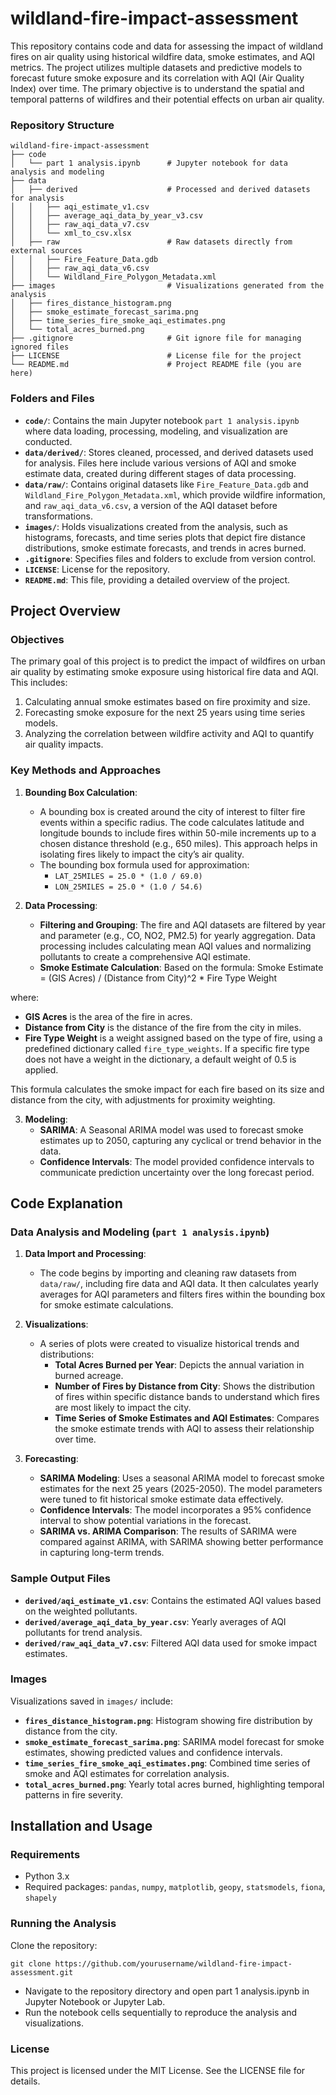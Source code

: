 # wildland-fire-impact-assessment

This repository contains code and data for assessing the impact of wildland fires on air quality using historical wildfire data, smoke estimates, and AQI metrics. The project utilizes multiple datasets and predictive models to forecast future smoke exposure and its correlation with AQI (Air Quality Index) over time. The primary objective is to understand the spatial and temporal patterns of wildfires and their potential effects on urban air quality.

### Repository Structure
```
wildland-fire-impact-assessment
├── code
│   └── part 1 analysis.ipynb      # Jupyter notebook for data analysis and modeling
├── data
│   ├── derived                    # Processed and derived datasets for analysis
│   │   ├── aqi_estimate_v1.csv
│   │   ├── average_aqi_data_by_year_v3.csv
│   │   ├── raw_aqi_data_v7.csv
│   │   └── xml_to_csv.xlsx
│   ├── raw                        # Raw datasets directly from external sources
│   │   ├── Fire_Feature_Data.gdb
│   │   ├── raw_aqi_data_v6.csv
│   │   └── Wildland_Fire_Polygon_Metadata.xml
├── images                         # Visualizations generated from the analysis
│   ├── fires_distance_histogram.png
│   ├── smoke_estimate_forecast_sarima.png
│   ├── time_series_fire_smoke_aqi_estimates.png
│   └── total_acres_burned.png
├── .gitignore                     # Git ignore file for managing ignored files
├── LICENSE                        # License file for the project
└── README.md                      # Project README file (you are here)

```

### Folders and Files

- **`code/`**: Contains the main Jupyter notebook `part 1 analysis.ipynb` where data loading, processing, modeling, and visualization are conducted.
- **`data/derived/`**: Stores cleaned, processed, and derived datasets used for analysis. Files here include various versions of AQI and smoke estimate data, created during different stages of data processing.
- **`data/raw/`**: Contains original datasets like `Fire_Feature_Data.gdb` and `Wildland_Fire_Polygon_Metadata.xml`, which provide wildfire information, and `raw_aqi_data_v6.csv`, a version of the AQI dataset before transformations.
- **`images/`**: Holds visualizations created from the analysis, such as histograms, forecasts, and time series plots that depict fire distance distributions, smoke estimate forecasts, and trends in acres burned.
- **`.gitignore`**: Specifies files and folders to exclude from version control.
- **`LICENSE`**: License for the repository.
- **`README.md`**: This file, providing a detailed overview of the project.

## Project Overview

### Objectives

The primary goal of this project is to predict the impact of wildfires on urban air quality by estimating smoke exposure using historical fire data and AQI. This includes:
1. Calculating annual smoke estimates based on fire proximity and size.
2. Forecasting smoke exposure for the next 25 years using time series models.
3. Analyzing the correlation between wildfire activity and AQI to quantify air quality impacts.

### Key Methods and Approaches

1. **Bounding Box Calculation**:  
   - A bounding box is created around the city of interest to filter fire events within a specific radius. The code calculates latitude and longitude bounds to include fires within 50-mile increments up to a chosen distance threshold (e.g., 650 miles). This approach helps in isolating fires likely to impact the city’s air quality.
   - The bounding box formula used for approximation:
     - `LAT_25MILES = 25.0 * (1.0 / 69.0)`
     - `LON_25MILES = 25.0 * (1.0 / 54.6)`

2. **Data Processing**:
   - **Filtering and Grouping**: The fire and AQI datasets are filtered by year and parameter (e.g., CO, NO2, PM2.5) for yearly aggregation. Data processing includes calculating mean AQI values and normalizing pollutants to create a comprehensive AQI estimate.
   - **Smoke Estimate Calculation**:
 Based on the formula:
    Smoke Estimate = (GIS Acres) / (Distance from City)^2 * Fire Type Weight

where:
  - **GIS Acres** is the area of the fire in acres.
  - **Distance from City** is the distance of the fire from the city in miles.
  - **Fire Type Weight** is a weight assigned based on the type of fire, using a predefined dictionary called `fire_type_weights`. If a specific fire type does not have a weight in the dictionary, a default weight of 0.5 is applied.

  This formula calculates the smoke impact for each fire based on its size and distance from the city, with adjustments for proximity weighting.

3. **Modeling**:
   - **SARIMA**: A Seasonal ARIMA model was used to forecast smoke estimates up to 2050, capturing any cyclical or trend behavior in the data.
   - **Confidence Intervals**: The model provided confidence intervals to communicate prediction uncertainty over the long forecast period.

## Code Explanation

### Data Analysis and Modeling (`part 1 analysis.ipynb`)

1. **Data Import and Processing**:
   - The code begins by importing and cleaning raw datasets from `data/raw/`, including fire data and AQI data. It then calculates yearly averages for AQI parameters and filters fires within the bounding box for smoke estimate calculations.

2. **Visualizations**:
   - A series of plots were created to visualize historical trends and distributions:
     - **Total Acres Burned per Year**: Depicts the annual variation in burned acreage.
     - **Number of Fires by Distance from City**: Shows the distribution of fires within specific distance bands to understand which fires are most likely to impact the city.
     - **Time Series of Smoke Estimates and AQI Estimates**: Compares the smoke estimate trends with AQI to assess their relationship over time.

3. **Forecasting**:
   - **SARIMA Modeling**: Uses a seasonal ARIMA model to forecast smoke estimates for the next 25 years (2025-2050). The model parameters were tuned to fit historical smoke estimate data effectively.
   - **Confidence Intervals**: The model incorporates a 95% confidence interval to show potential variations in the forecast.
   - **SARIMA vs. ARIMA Comparison**: The results of SARIMA were compared against ARIMA, with SARIMA showing better performance in capturing long-term trends.

### Sample Output Files

- **`derived/aqi_estimate_v1.csv`**: Contains the estimated AQI values based on the weighted pollutants.
- **`derived/average_aqi_data_by_year.csv`**: Yearly averages of AQI pollutants for trend analysis.
- **`derived/raw_aqi_data_v7.csv`**: Filtered AQI data used for smoke impact estimates.

### Images

Visualizations saved in `images/` include:
- **`fires_distance_histogram.png`**: Histogram showing fire distribution by distance from the city.
- **`smoke_estimate_forecast_sarima.png`**: SARIMA model forecast for smoke estimates, showing predicted values and confidence intervals.
- **`time_series_fire_smoke_aqi_estimates.png`**: Combined time series of smoke and AQI estimates for correlation analysis.
- **`total_acres_burned.png`**: Yearly total acres burned, highlighting temporal patterns in fire severity.

## Installation and Usage

### Requirements

- Python 3.x
- Required packages: `pandas`, `numpy`, `matplotlib`, `geopy`, `statsmodels`,  `fiona`, `shapely`

### Running the Analysis

Clone the repository:
```
git clone https://github.com/yourusername/wildland-fire-impact-assessment.git
```
- Navigate to the repository directory and open part 1 analysis.ipynb in Jupyter Notebook or Jupyter Lab.
- Run the notebook cells sequentially to reproduce the analysis and visualizations.

### License
This project is licensed under the MIT License. See the LICENSE file for details.
